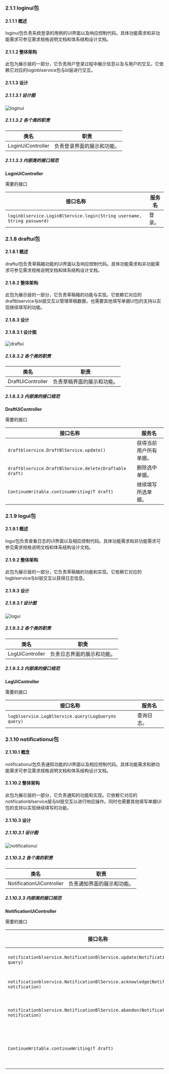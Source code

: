 ### 2.1.1 loginui包

#### 2.1.1.1 概述

loginui包负责系统登录的用例的UI界面以及响应控制代码。具体功能需求和非功能需求可参见需求规格说明文档和体系结构设计文档。


#### 2.1.1.2 整体架构

此包为展示层的一部分，它负责用户登录过程中展示信息以及与用户的交互。它依赖它对应的loginblservice包与bl层进行交互。

#### 2.1.1.3 设计

##### 2.1.1.3.1 设计图

![loginui](../../img/设计图/loginui.png)

##### 2.1.1.3.2 各个类的职责

| 类名 | 职责 |
|-----| -----|
| LoginUiController | 负责登录界面的展示和功能。|

##### 2.1.1.3.3 内部类的接口规范

**LoginUiController**

需要的接口

| 接口名称                                     | 服务名          |
| ---------------------------------------- | ------------ |
| `loginblservice.LoginBlService.login(String username, String password)` | 登录。|

### 2.1.8 draftui包

#### 2.1.8.1 概述

draftui包负责草稿箱功能的UI界面以及响应控制代码。具体功能需求和非功能需求可参见需求规格说明文档和体系结构设计文档。

#### 2.1.8.2 整体架构

此包为展示层的一部分，它负责草稿箱的功能与实现。它依赖它对应的draftblservice与bl层交互以管理草稿数据，也需要其他填写单据UI包的支持以实现继续填写的功能。

#### 2.1.8.3 设计

#### 2.1.8.3.1 设计图

![draftui](../../img/设计图/draftui.png)

##### 2.1.8.3.2 各个类的职责


| 类名 | 职责 |
|-----| -----|
| DraftUiController | 负责草稿界面的展示和功能。|

##### 2.1.8.3.3 内部类的接口规范


**DraftUiController**

需要的接口

| 接口名称                                     | 服务名          |
| ---------------------------------------- | ------------ |
| `draftblservice.DraftBlService.update()` | 获得当前用户所有单据。|
| `draftblservice.DraftBlService.delete(Draftable draft)` | 删除选中单据。|
| `ContinueWritable.continueWriting(T draft)` | 继续填写所选单据。| 


### 2.1.9 logui包

#### 2.1.9.1 概述

logui包负责查看日志的UI界面以及相应控制代码。具体功能需求和非功能需求可参见需求规格说明文档和体系结构设计文档。

#### 2.1.9.2 整体架构

此包为展示层的一部分，它负责草稿箱的功能和实现。它依赖它对应的logblservice与bl层交互以获得日志信息。

#### 2.1.9.3 设计

##### 2.1.9.3.1 设计图

![logui](../../img/设计图/logui.png)

##### 2.1.9.3.2 各个类的职责

| 类名 | 职责 |
|-----| -----|
| LogUiController | 负责日志界面的展示和功能。|

##### 2.1.9.3.3 内部类的接口规范

**LogUiController**

需要的接口

| 接口名称                                     | 服务名          |
| ---------------------------------------- | ------------ |
| `logblservice.LogBlService.query(LogQueryVo query)` | 查询日志。|

### 2.1.10 notificationui包

#### 2.1.10.1 概念

notificationui包负责通知功能的UI界面以及相应控制代码。具体功能需求和肺功能需求可参见需求规格说明文档和体系结构设计文档。

#### 2.1.10.2 整体架构

此包为展示层的一部分，它负责通知的功能和实现。它依赖它对应的notificationblservice层与bl层交互以进行响应操作。同时也需要其他填写单据UI包的支持以实现继续填写的功能。

#### 2.1.10.3 设计

##### 2.1.10.3.1 设计图

![notificationui](../../img/设计图/notificationui.png)

##### 2.1.10.3.2 各个类的职责

| 类名 | 职责 |
| ---- | ----| 
| NotificationUiController | 负责通知界面的展示和功能。|

##### 2.1.10.3.3 内部类的接口规范

**NotificationUiController**

需要的接口

| 接口名称                                     | 服务名          |
| ---------------------------------------- | ------------ |
| `notificationblservice.NotificationBlService.update(NotificationQueryVo query)` | 更新通知。|
| `notificationblservice.NotificationBlService.acknowledge(NotificationVo notification)` | 已读通知。|
| `notificationblservice.NotificationBlService.abandon(NotificationVo notification)` | 丢弃单据通知。|
| `ContinueWritable.continueWriting(T draft)` | 继续填写所选单据。| 




